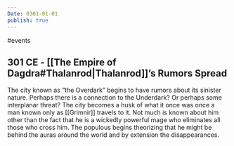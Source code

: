 ```yaml
---
Date: 0301-01-01
publish: true
---
```


#events

## 301 CE - [[The Empire of Dagdra#Thalanrod|Thalanrod]]’s Rumors Spread

The city known as “the Overdark” begins to have rumors about its sinister nature. Perhaps there is a connection to the Underdark? Or perhaps some interplanar threat? The city becomes a husk of what it once was once a man known only as [[Grimnir]] travels to it. Not much is known about him other than the fact that he is a wickedly powerful mage who eliminates all those who cross him. The populous begins theorizing that he might be behind the auras around the world and by extension the disappearances.

